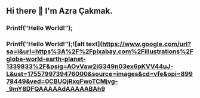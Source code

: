 ## Hi there 👋 I'm Azra Çakmak.
### **Printf("Hello World!");**
### **Printf("Hello World!");**![alt text](https://www.google.com/url?sa=i&url=https%3A%2F%2Fpixabay.com%2Fillustrations%2Fglobe-world-earth-planet-1339833%2F&psig=AOvVaw2iG349n03ex6pKVV44uJ-L&ust=1755799739476000&source=images&cd=vfe&opi=89978449&ved=0CBUQjRxqFwoTCMjvg-_9mY8DFQAAAAAdAAAAABAh9
